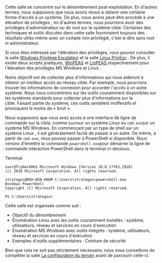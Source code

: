 Cette salle se concentre sur le dénombrement post-exploitation. En d'autres termes, nous supposons que nous avons réussi à obtenir une certaine forme d'accès à un système. De plus, nous avons peut-être procédé à une élévation de privilèges ; en d'autres termes, nous pourrions avoir des privilèges d'administrateur ou de root sur le système cible. Certaines des techniques et outils discutés dans cette salle fourniraient toujours des résultats utiles même avec un compte non privilégié, c'est-à-dire sans root ni administrateur.

Si vous êtes intéressé par l'élévation des privilèges, vous pouvez consulter la salle [Windows Privilege Escalation](https://tryhackme.com/room/windowsprivesc20) et la salle [Linux PrivEsc](https://tryhackme.com/room/linprivesc) . De plus, il existe deux scripts pratiques, [WinPEAS](https://github.com/carlospolop/PEASS-ng/tree/master/winPEAS) et [LinPEAS ](https://grimbins.github.io/grimbins/linpeas/)respectivement pour l'élévation des privilèges MS Windows et Linux .

Notre objectif est de collecter plus d'informations qui nous aideront à obtenir un meilleur accès au réseau cible. Par exemple, nous pourrions trouver les informations de connexion pour accorder l'accès à un autre système. Nous nous concentrons sur les outils couramment disponibles sur les systèmes standards pour collecter plus d'informations sur la cible. Faisant partie du système, ces outils semblent inoffensifs et provoquent le moins de « bruit ».

Nous supposons que vous avez accès à une interface de ligne de commande sur la cible, comme `bash`sur un système Linux ou `cmd.exe`sur un système MS Windows. En commençant par un type de shell sur un système Linux , il est généralement facile de passer à un autre. De même, à partir de `cmd.exe`, vous pouvez passer à PowerShell si disponible. Nous venons d'émettre la commande `powershell.exe`pour démarrer la ligne de commande interactive PowerShell dans le terminal ci-dessous.

Terminal

```
user@TryHackMe$ Microsoft Windows [Version 10.0.17763.2928]
(c) 2018 Microsoft Corporation. All rights reserved.

strategos@RED-WIN-ENUM C:\Users\strategos>powershell.exe
Windows PowerShell
Copyright (C) Microsoft Corporation. All rights reserved.

PS C:\Users\strategos>
```

Cette salle est organisée comme suit :

-   Objectif du dénombrement
-   Énumération Linux avec les outils couramment installés : système, utilisateurs, réseau et services en cours d'exécution
-   Énumération MS Windows avec outils intégrés : système, utilisateurs, réseau et services en cours d'exécution
-   Exemples d'outils supplémentaires : Ceinture de sécurité

Bien que cela ne soit pas strictement nécessaire, nous vous conseillons de compléter la salle [La configuration du terrain](https://tryhackme.com/room/thelayoftheland) avant de parcourir celle-ci.
